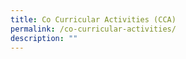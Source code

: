 ```yaml
---
title: Co Curricular Activities (CCA)
permalink: /co-curricular-activities/
description: ""
---
```

